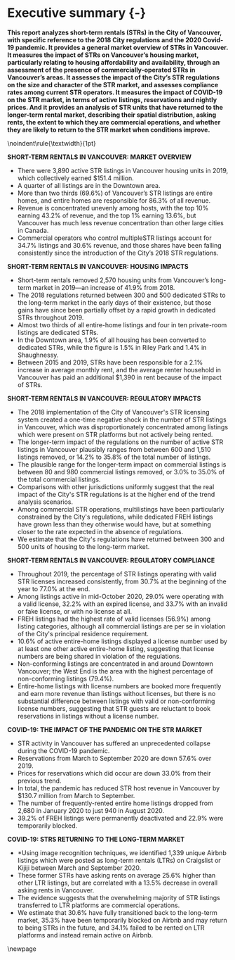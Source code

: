 # Executive summary {-}

**This report analyzes short-term rentals (STRs) in the City of Vancouver, with specific reference to the 2018 City regulations and the 2020 Covid-19 pandemic. It provides a general market overview of STRs in Vancouver. It measures the impact of STRs on Vancouver’s housing market, particularly relating to housing affordability and availability, through an assessment of the presence of commercially-operated STRs in Vancouver’s areas. It assesses the impact of the City’s STR regulations on the size and character of the STR market, and assesses compliance rates among current STR operators. It measures the impact of COVID-19 on the STR market, in terms of active listings, reservations and nightly prices. And it provides an analysis of STR units that have returned to the longer-term rental market, describing their spatial distribution, asking rents, the extent to which they are commercial operations, and whether they are likely to return to the STR market when conditions improve.**

\noindent\rule{\textwidth}{1pt}

**SHORT-TERM RENTALS IN VANCOUVER: MARKET OVERVIEW**

- There were 3,890 active STR listings in Vancouver housing units in 2019, which collectively earned $151.4 million.
- A quarter of all listings are in the Downtown area.
- More than two thirds (69.6%) of Vancouver’s STR listings are entire homes, and entire homes are responsible for 86.3% of all revenue.
- Revenue is concentrated unevenly among hosts, with the top 10% earning 43.2% of revenue, and the top 1% earning 13.6%, but Vancouver has much less revenue concentration than other large cities in Canada.
- Commercial operators who control multipleSTR listings account for 34.7% listings and 30.6% revenue, and those shares have been falling consistently since the introduction of the City’s 2018 STR regulations.

**SHORT-TERM RENTALS IN VANCOUVER: HOUSING IMPACTS**

- Short-term rentals removed 2,570 housing units from Vancouver’s long-term market in 2019—an increase of 41.9% from 2018.
- The 2018 regulations returned between 300 and 500 dedicated STRs to the long-term market in the early days of their existence, but those gains have since been partially offset by a rapid growth in dedicated STRs throughout 2019.
- Almost two thirds of all entire-home listings and four in ten private-room listings are dedicated STRs.
- In the Downtown area, 1.9% of all housing has been converted to dedicated STRs, while the figure is 1.5% in Riley Park and 1.4% in Shaughnessy.
- Between 2015 and 2019, STRs have been responsible for a 2.1% increase in average monthly rent, and the average renter household in Vancouver has paid an additional $1,390 in rent because of the impact of STRs.

**SHORT-TERM RENTALS IN VANCOUVER: REGULATORY IMPACTS**

- The 2018 implementation of the City of Vancouver's STR licensing system created a one-time negative shock in the number of STR listings in Vancouver, which was disproportionately concentrated among listings which were present on STR platforms but not actively being rented.
- The longer-term impact of the regulations on the number of active STR listings in Vancouver plausibly ranges from between 600 and 1,510 listings removed, or 14.2% to 35.8% of the total number of listings.
- The plausible range for the longer-term impact on commercial listings is between 80 and 980 commercial listings removed, or 3.0% to 35.0% of the total commercial listings.
- Comparisons with other jurisdictions uniformly suggest that the real impact of the City's STR regulations is at the higher end of the trend analysis scenarios.
- Among commercial STR operations, multilistings have been particularly constrained by the City's regulations, while dedicated FREH listings have grown less than they otherwise would have, but at something closer to the rate expected in the absence of regulations.
- We estimate that the City's regulations have returned between 300 and 500 units of housing to the long-term market.

**SHORT-TERM RENTALS IN VANCOUVER: REGULATORY COMPLIANCE**

- Throughout 2019, the percentage of STR listings operating with valid STR licenses increased consistently, from 30.7% at the  beginning of the year to 77.0% at the end.
- Among listings active in mid-October 2020, 29.0% were operating with a valid license, 32.2% with an expired license, and 33.7% with an invalid or fake license, or with no license at all.
- FREH listings had the highest rate of valid licenses (56.9%) among listing categories, although all commercial listings are per se in violation of the City's principal residence requirement.
- 10.6% of active entire-home listings displayed a license number used by at least one other active entire-home listing, suggesting that license numbers are being shared in violation of the regulations.
- Non-conforming listings are concentrated in and around Downtown Vancouver; the West End is the area with the highest percentage of non-conforming listings (79.4%).
- Entire-home listings with license numbers are booked more frequently and earn more revenue than listings without licenses, but there is no substantial difference between listings with valid or non-conforming license numbers, suggesting that STR guests are reluctant to book reservations in listings without a license number.

**COVID-19: THE IMPACT OF THE PANDEMIC ON THE STR MARKET**

- STR activity in Vancouver has suffered an unprecedented collapse during the COVID-19 pandemic.
- Reservations from March to September 2020 are down 57.6% over 2019. 
- Prices for reservations which did occur are down 33.0% from their previous trend.
- In total, the pandemic has reduced STR host revenue in Vancouver by $130.7 million from March to September.
- The number of frequently-rented entire home listings dropped from 2,680 in January 2020 to just 940 in August 2020.
- 39.2% of FREH listings were permanently deactivated and 22.9% were temporarily blocked.

**COVID-19: STRS RETURNING TO THE LONG-TERM MARKET**

- *Using image recognition techniques, we identified 1,339 unique Airbnb listings which were posted as long-term rentals (LTRs) on Craigslist or Kijiji between March and September 2020.
- These former STRs have asking rents on average 25.6% higher than other LTR listings, but are correlated with a 13.5% decrease in overall asking rents in Vancouver.
- The evidence suggests that the overwhelming majority of STR listings transferred to LTR platforms are commercial operations.
- We estimate that 30.6% have fully transitioned back to the long-term market, 35.3% have been temporarily blocked on Airbnb and may return to being STRs in the future, and 34.1% failed to be rented on LTR platforms and instead remain active on Airbnb.

\newpage
